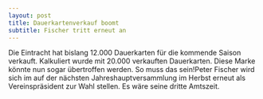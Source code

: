 ```yaml
---
layout: post
title: Dauerkartenverkauf boomt
subtitle: Fischer tritt erneut an
---
```


Die Eintracht hat bislang 12.000 Dauerkarten für die kommende Saison verkauft. Kalkuliert wurde mit 20.000 verkauften Dauerkarten. Diese Marke könnte nun sogar übertroffen werden. So muss das sein!Peter Fischer wird sich im auf der nächsten Jahreshauptversammlung im Herbst erneut als Vereinspräsident zur Wahl stellen. Es wäre seine dritte Amtszeit.


